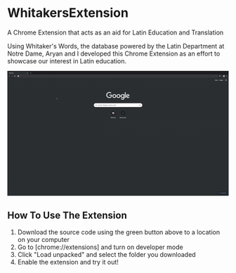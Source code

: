 # WhitakersExtension

A Chrome Extension that acts as an aid for Latin Education and Translation

Using Whitaker's Words, the database powered by the Latin Department at Notre Dame, Aryan and I developed this Chrome Extension as an effort to showcase our interest in Latin education.

![](assets/main.gif)

## How To Use The Extension

1) Download the source code using the green button above to a location on your computer
2) Go to [chrome://extensions] and turn on developer mode
3) Click "Load unpacked" and select the folder you downloaded
4) Enable the extension and try it out!

